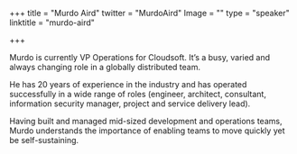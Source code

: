 +++
title = "Murdo Aird"
twitter = "MurdoAird"
Image = ""
type = "speaker"
linktitle = "murdo-aird"

+++

Murdo is currently VP Operations for Cloudsoft. It’s a busy, varied and always changing role in a globally distributed team. 

He has 20 years of experience in the industry and has operated successfully in a wide range of roles (engineer, architect, consultant, information security manager, project and service delivery lead). 

Having built and managed mid-sized development and operations teams, Murdo understands the importance of enabling teams to move quickly yet be self-sustaining.